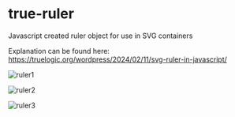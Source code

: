 # true-ruler
Javascript created ruler object for use in SVG containers


Explanation can be found here: https://truelogic.org/wordpress/2024/02/11/svg-ruler-in-javascript/

![ruler1](https://github.com/amitonline/true-ruler/assets/6240907/c3b631d0-cda4-41cc-aec6-8765d4740c03)

![ruler2](https://github.com/amitonline/true-ruler/assets/6240907/f4990f26-db02-43d9-bede-a1ee86cdbbef)

![ruler3](https://github.com/amitonline/true-ruler/assets/6240907/dd049596-e2b5-4986-bb31-9a6c91ceae5c)
